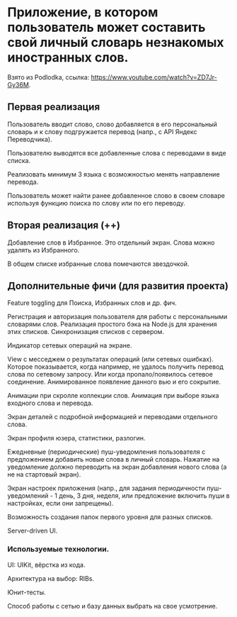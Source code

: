 # Приложение, в котором пользователь может составить свой личный словарь незнакомых иностранных слов.

Взято из Podlodka, ссылка: https://www.youtube.com/watch?v=ZD7Jr-Gy36M.

## Первая реализация

Пользователь вводит слово, слово добавляется в его персональный словарь и к слову подгружается перевод (напр., с API Яндекс Переводчика).

Пользователю выводятся все добавленные слова с переводами в виде списка.

Реализовать минимум 3 языка с возможностью менять направление перевода.

Пользователь может найти ранее добавленное слово в своем словаре используя функцию поиска по слову или по его переводу.

## Вторая реализация (++)

Добавление слов в Избранное. Это отдельный экран. Слова можно удалять из Избранного.

В общем списке избранные слова помечаются звездочкой.

## Дополнительные фичи (для развития проекта)

Feature toggling для Поиска, Избранных слов и др. фич.

Регистрация и авторизация пользователя для работы с персональными словарями слов. Реализация простого бэка на Node.js для хранения этих списков. Синхронизация списков с сервером. 

Индикатор сетевых операций на экране.

View с месседжем о результатах операций (или сетевых ошибках). Которое показывается, когда например, не удалось получить перевод слова по сетевому запросу. Или когда пропало/появилось сетевое соединение. Анимированное появление данного вью и его сокрытие.

Анимации при скролле коллекции слов. Анимация при выборе языка входного слова и перевода.

Экран деталей с подробной информацией и переводами отдельного слова.

Экран профиля юзера, статистики, разлогин.

Ежедневные (периодические) пуш-уведомления пользователя с предложением добавить новые слова в личный словарь. Нажатие на уведомление должно переводить на экран добавления нового слова (а не на стартовый экран).

Экран настроек приложения (напр., для задания периодичности пуш-уведомлений - 1 день, 3 дня, неделя, или предложение включить пуши в настройках, если они запрещены).

Возможность создания папок первого уровня для разных списков.

Server-driven UI.

### Используемые технологии.

UI: UIKit, вёрстка из кода.

Архитектура на выбор: RIBs.

Юнит-тесты.

Способ работы с сетью и базу данных выбрать на свое усмотрение.
